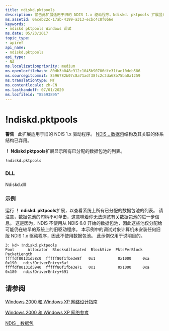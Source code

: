 ```yaml
---
title: ndiskd.pktpools
description: 警告此扩展适用于旧的 NDIS 1.x 驱动程序。Ndiskd. pktpools 扩展显示所有已分配的数据包池的列表。
ms.assetid: 0aceb22c-17ab-4199-a313-ecbc4c8f0b6e
keywords:
- ndiskd pktpools Windows 调试
ms.date: 05/23/2017
topic_type:
- apiref
api_name:
- ndiskd.pktpools
api_type:
- NA
ms.localizationpriority: medium
ms.openlocfilehash: 80db3b048e912c1045b90706dfe31fae10deb586
ms.sourcegitcommit: 8596782b07c8a71adf38fc2c2da68b75ba0a1259
ms.translationtype: MT
ms.contentlocale: zh-CN
ms.lasthandoff: 07/01/2020
ms.locfileid: "85593895"
---
```

# <a name="ndiskdpktpools"></a>!ndiskd.pktpools

**警告**   此扩展适用于旧的 NDIS 1.x 驱动程序。 [NDIS \_ 数据包](https://docs.microsoft.com/previous-versions/windows/hardware/network/ff557086(v=vs.85))结构及其关联的体系结构已弃用。

**！ Ndiskd pktpools**扩展显示所有已分配的数据包池的列表。

```console
!ndiskd.pktpools
```

### <a name="dll"></a>DLL

Ndiskd.dll

### <a name="examples"></a>示例

运行 **！ ndiskd. pktpools**扩展，以查看系统上所有已分配的数据包池的列表。 请注意，数据包池的句柄不可单击，这意味着你无法浏览有关数据包池的进一步信息。 这是因为，NDIS 不使用从 NDIS 6.0 开始的数据包池，因此这些池仅分配给可能仍在较早的系统上的旧驱动程序。 本示例中的调试对象计算机未安装任何旧版 NDIS 1.x 驱动程序，因此不使用数据包池。 此示例仅用于说明目的。

```console
3: kd> !ndiskd.pktpools
Pool      Allocator  BlocksAllocated  BlockSize  PktsPerBlock  PacketLength
ffffdf80131d58c0  fffff80f1fbe3e8f   0x1          0x1000     0xa           0x190   ndis!DriverEntry+6af
ffffdf80131d5940  fffff80f1fbe3e71   0x1          0x1000     0xa           0x180   ndis!DriverEntry+691
```

## <a name="see-also"></a>请参阅

[Windows 2000 和 Windows XP 网络设计指南](https://docs.microsoft.com/previous-versions/windows/hardware/network/ff565849(v=vs.85))

[Windows 2000 和 Windows XP 网络参考](https://docs.microsoft.com/previous-versions/windows/hardware/network/ff565850(v=vs.85))

[NDIS \_ 数据包](https://docs.microsoft.com/previous-versions/windows/hardware/network/ff557086(v=vs.85))

